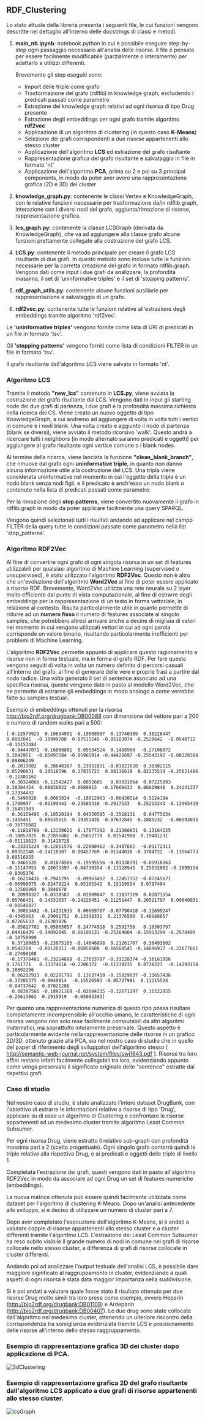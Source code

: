 ## **RDF_Clustering**

Lo stato attuale della libreria presenta i seguenti file, le cui funzioni vengono descritte nel dettaglio all'interno delle docstrings di classi e metodi.
1. **main_nb.ipynb**: notebook python in cui è possibile eseguire step-by-step ogni passaggio necessario all'analisi delle risorse.
Il file è pensato per essere facilmente modificabile (parzialmente o interamente) per adattarlo a utilizzi differenti.

    Brevemente gli step eseguiti sono:
   * Import delle triple come grafo
   * Trasformazione del grafo (rdflib) in knowledge graph, escludendo i predicati passati come parametro
   * Estrazione dei knowledge graph relativi ad ogni risorsa di tipo Drug presente
   * Estrazione degli embeddings per ogni grafo tramite algoritmo **rdf2vec**
   * Applicazione di un algoritmo di clustering (in questo caso **K-Means**)
   * Selezione dei grafi corrispondenti a due risorse appartenenti allo stesso cluster
   * Applicazione dell'algoritmo **LCS** ed estrazione del grafo risultante
   * Rappresentazione grafica del grafo risultante e salvataggio in file in formato 'nt'
   * Applicazione dell'algoritmo **PCA**, prima su 2 e poi su 3 principal components, in modo da poter aver avere una rappresentazione grafica (2D e 3D) dei cluster
   
2. **knowledge_graph.py**: contenente le classi Vertex e KnowledgeGraph, con le relative funzioni necessarie per trasformazione da/in rdflib.graph, interazione con i diversi nodi del grafo, aggiunta/rimozione di risorse, rappresentazione grafica.
3. **lcs_graph.py**: contenente la classe LCSGraph (derivata da KnowledgeGraph), che va ad aggiungere alla classe grafo alcune funzioni prettamente collegate alla costruzione del grafo LCS.
4. **LCS.py**: contenente il metodo principale per creare il grafo LCS risultante di due grafi. In questo metodo sono incluse tutte le funzioni necessarie per la corretta creazione del grafo in formato rdflib.graph. Vengono dati come input i due grafi da analizzare, la profondità massima, il set di 'uninformative triples' e il set di 'stopping patterns'.
5. **rdf_graph_utils.py**: contenente alcune funzioni ausiliarie per rappresentazione e salvataggio di un grafo.
6. **rdf2vec.py**: contenente tutte le funzioni relative all'estrazione degli embeddings tramite algoritmo 'rdf2vec'.


Le **'uninformative triples'** vengono fornite come lista di URI di predicati in un file in formato 'tsv'.

Gli **'stopping patterns'** vengono forniti come lista di condizioni FILTER in un file in formato 'tsv'.

Il grafo risultante dall'algoritmo LCS viene salvato in formato 'nt'.


### Algoritmo LCS
Tramite il metodo **"new_lcs"** contenuto in **LCS.py**, viene avviata la costruzione del grafo risultante dal LCS.
Vengono dati in input gli starting node dei due grafi di partenza, i due grafi e la profondità massima richiesta nella ricerca dei CS.
Viene creato un nuovo oggetto di tipo KnowledgeGraph, a cui andremo ad aggiungere di volta in volta tutti i vertici in comune e i nodi blank.
Una volta creato e aggiunto il nodo di partenza (blank se diversi), viene avviato il metodo ricorsivo 'walk'.
Questo andrà a ricercare tutti i neighbors (in modo alternato saranno predicati e oggetti) per aggiungere al grafo risultante ogni vertice comune o i blank nodes.


Al termine della ricerca, viene lanciata la funzione **"clean_blank_branch"**, che rimuove dal grafo ogni **uninformative triple**, in quanto non danno alcuna informazione utile alla costruzione del LCS.
Una tripla viene considerata uninformative nel momento in cui l'oggetto della tripla è un nodo blank senza nodi figli, e il predicato è anch'esso un nodo blank o contenuto nella lista di predicati passati come parametro.


Per la rimozione degli **stop patterns**, viene convertito nuovamente il grafo in rdflib.graph in modo da poter applicare facilmente una query SPARQL. 

Vengono quindi selezionati tutti i risultati andando ad applicare nel campo FILTER della query tutte le condizioni passate come parametro nella list 'stop_patterns'.


### Algoritmo RDF2Vec
Al fine di convertire ogni grafo di ogni singola risorsa in un set di features utilizzabili per qualsiasi algoritmo di Machine Learning (supervised o unsupervised), è stato utilizzato l'algoritmo **RDF2Vec**.
Questo non è altro che un'evoluzione dell'algoritmo **Word2Vec** al fine di poter essere applicato a risorse RDF.
Brevemente, Word2Vec utilizza una rete neurale su 2 layer molto efficiente dal punto di vista computazionale, al fine di estrarre degli embeddings per la rappresentazione di un testo in forma vettoriale, in relazione al contesto.
Risulta particolarmente utile in quanto permette di ridurre ad un **numero fisso** il numero di features associate al singolo samples, che potrebbero altresì arrivare anche a decine di migliaia di valori nel momento in cui vengono utilizzati vettori in cui ad ogni parola corrisponde un valore binario, risultando particolarmente inefficienti per problemi di Machine Learning.


L'algoritmo **RDF2Vec** permette appunto di applicare questo ragionamento a risorse non in forma testuale, ma in forma di grafo RDF. Per fare questo vengono seguiti di volta in volta un numero definito di percorsi casuali all'interno del grafo, al fine di generare delle vere e proprie frasi a partire dal nodo radice.
Una volta generato il set di sentence associato ad una specifica risorsa, queste vengono date in pasto al modello Word2Vec, che ne permette di estrarne gli embeddings in modo analogo a come verrebbe fatto su samples testuali.


Esempio di embeddings ottenuti per la risorsa <http://bio2rdf.org/drugbank:DB00088> con dimensione del vettore pari a 200 e numero di random walks pari a 500:
```
[-0.13579929  0.10634991 -0.19508587  0.13740389  0.38226447  0.0082841  -0.18999708  0.07511245 -0.05183074 -0.2520642  -0.0540712  -0.15153484
 -0.04447071 -0.16060801  0.05534524  0.1488969  -0.27106872  0.3042951  -0.05097584 -0.05965914 -0.44421697 -0.25543192 -0.08128304  0.09806249
 -0.2019982   0.20640387  0.23951831 -0.01821028  0.38302115  0.05290831  0.20518596  0.17835723  0.08116619  0.02235514 -0.25621486 -0.11301162
 -0.30324066 -0.11542427  0.0052605   0.03931064  0.07225893  0.38304454  0.08830022 -0.0689913  -0.17660433  0.06619848  0.24241337  0.27934432
 -0.5490026   0.0085024  -0.18012963 -0.06430514  0.5124184   0.1760997  -0.01199443 -0.23589316 -0.2917533   0.25213343 -0.13965419  0.16451903
  0.36159495 -0.10520194  0.04550585 -0.3518131   0.04775634  0.1455451   0.08535515 -0.19351435 -0.07632845 -0.1885232  -0.06593035 -0.36776882
 -0.11818709 -0.13130622  0.17677292  0.21360831  0.13164225 -0.10057025  0.22856802 -0.25652778  0.01541908  0.19481231 -0.01119623  0.31428728
 -0.23335226 -0.12051576 -0.22600462 -0.3487662  -0.01172311  0.09352148 -0.24118307  0.00457769 -0.01344038 -0.3784722  -0.13564773  0.09516955
  0.0465535   0.01074586 -0.19595556 -0.03338391 -0.05918363 -0.11147053  0.28073597 -0.04730354 -0.13128945  0.25032002 -0.1699154  -0.0395376
 -0.16214436 -0.2941295  -0.09963492  0.12457152 -0.07245671 -0.06998075 -0.02479224  0.05105342  0.15119554  0.0797404  -0.12500869  0.3840678
  0.20990327 -0.0318587  -0.01909847  0.11837319  0.02871554  0.05766431  0.14331657 -0.24225451 -0.11251447  0.20521797  0.09640031 -0.00540827
  0.30853492 -0.14231935  0.06669787 -0.07798418 -0.11699247 -0.4345863  -0.29091752  0.13398331  0.21376589  0.46988657  0.07265633  0.26381826
 -0.05817781  0.05865057  0.24774928  0.2592756   0.10303797  0.04416439 -0.34092045  0.06100131 -0.25364804 -0.15913294 -0.2578499  -0.10758999
  0.37180853 -0.23875105 -0.14646898  0.21261767  0.36493602  0.0542264  -0.01120311 -0.06850688  0.16568545 -0.14696917 -0.22677661 -0.27498108
 -0.17378461 -0.23214898 -0.27653787 -0.33228374 -0.36161956  0.1761771   0.13374616 -0.2206372  -0.11339235  0.0738223  -0.14293158  0.10892296
  0.06202933  0.02281795  0.13637419 -0.15829837 -0.11657436 -0.37201375 -0.0049914  -0.15526593 -0.05727981  0.11215524 -0.04737642  0.07021286
  0.08387566 -0.18921168 -0.02084315 -0.32671297  0.16222855 -0.25613862  0.2915919  -0.05093393]
```
Per quanto una rappresentazione numerica di questo tipo possa risultare completamente incomprensibile all'occhio umano, le caratteristiche di ogni risorsa vengono non solo rese facilmente computabili da altri algoritmi matematici, ma soprattutto interamente preservate.
Questo aspetto è particolarmente evidente nella rappresentazione delle risorse in un grafico 2D/3D, ottenuto grazie alla PCA, sia nel nostro caso di studio che in quello del paper di riferimento degli sviluppatori dell'algoritmo stesso ( <http://semantic-web-journal.net/system/files/swj1643.pdf> ).
Risorse tra loro affini restano infatti facilmente collegabili tra loro, evidenziando appunto come venga preservato il significato originale delle "sentence" estratte dai rispettivi grafi.


### Caso di studio
Nel nostro caso di studio, è stato analizzato l'intero dataset DrugBank, con l'obiettivo di estrarre le informazioni relative a risorse di tipo 'Drug', applicare su di esse un algoritmo di Clustering e confrontare le risorse appartenenti ad un medesimo cluster tramite algoritmo Least Common Subsumer.

Per ogni risorsa Drug, viene estratto il relativo sub-graph con profondità massima pari a 2 (scelta progettuale). Ogni singolo grafo conterrà quindi le triple relative alla rispettiva Drug, e ai predicati e oggetti delle triple di livello 1.

Completata l'estrazione dei grafi, questi vengono dati in pasto all'algoritmo RDF2Vec in modo da associare ad ogni Drug un set di features numeriche (embeddings).

La nuova matrice ottenuta può essere quindi facilmente utilizzata come dataset per l'algoritmo di clustering K-Means. Dopo un'analisi antecedente allo sviluppo, si è deciso di utilizzare un numero di cluster pari a 7.

Dopo aver completato l'esecuzione dell'algoritmo K-Means, si è andati a valutare coppie di risorse appartenenti allo stesso cluster e a cluster differenti tramite l'algoritmo LCS.
L'estrazione dei Least Common Subsumer ha reso subito visibile il grande numero di nodi in comune nei grafi di risorse collocate nello stesso cluster, a differenza di grafi di risorse collocate in cluster differenti.

Andando poi ad analizzare l'output testuale dell'analisi LCS, è possibile dare maggiore significato al raggruppamento in cluster, evidenziando a quali aspetti di ogni risorsa è stata data maggior importanza nella suddivisione.

Si è poi andati a valutare quale fosse stato il risultato ottenuto per due risorse Drug molto simili tra loro prese come esempio, ovvero Heparin (<http://bio2rdf.org/drugbank:DB01109>) e Ardeparin (<http://bio2rdf.org/drugbank:DB00407>).
Le due drug sono state collocate dall'algoritmo nel medesimo cluster, ottenendo un ulteriore riscontro della corrispondenza tra somiglianza evidenziata tramite LCS e posizionamento delle risorse all'interno dello stesso raggruppamento.



### Esempio di rappresentazione grafica 3D dei cluster dopo applicazione di PCA.
![3dClustering](images/3dcluster.png)

### Esempio di rappresentazione grafica 2D del grafo risultante dall'algoritmo LCS applicato a due grafi di risorse appartenenti allo stesso cluster.
![lcsGraph](images/lcs_example.jpg)
